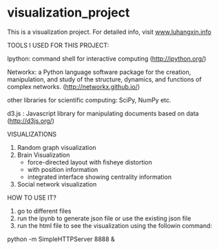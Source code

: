 visualization_project
=====================

This is a visualization project. For detailed info, visit www.luhangxin.info


TOOLS I USED FOR THIS PROJECT:

Ipython: command shell for interactive computing (http://ipython.org/)

Networkx: a Python language software package for the creation, manipulation, and study of the structure, dynamics, and functions of complex networks. (http://networkx.github.io/)

other libraries for scientific computing: SciPy, NumPy etc.

d3.js : Javascript library for manipulating documents based on data  (http://d3js.org/)

VISUALIZATIONS 
 1. Random graph visualization
 2. Brain Visualization
    - force-directed layout with fisheye distortion
    - with position information
    - integrated interface showing centrality information
 3. Social network visualization
 
HOW TO USE IT?
 1. go to different files
 2. run the ipynb to generate json file or use the existing json file
 3. run the html file to see the visualization using the followin command: 
 
python -m SimpleHTTPServer 8888 &
